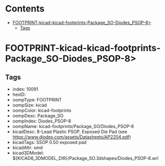 



Contents
========

* [FOOTPRINT-kicad-kicad-footprints-Package_SO-Diodes_PSOP-8>](#footprint-kicad-kicad-footprints-package_so-diodes_psop-8)
	* [Tags](#tags)

# FOOTPRINT-kicad-kicad-footprints-Package_SO-Diodes_PSOP-8>

## Tags

- index: 10091
- hexID: 
- oompType: FOOTPRINT
- oompSize: kicad
- oompColor: kicad-footprints
- oompDesc: Package_SO
- oompIndex: Diodes_PSOP-8
- oompName: kicad-footprints/Package_SO/Diodes_PSOP-8
- kicadDesc: 8-Lead Plastic PSOP, Exposed Die Pad (see https://www.diodes.com/assets/Datasheets/AP2204.pdf)
- kicadTags: SSOP 0.50 exposed pad
- kicadAttr: smd
- kicad3DModel: ${KICAD6_3DMODEL_DIR}/Package_SO.3dshapes/Diodes_PSOP-8.wrl
